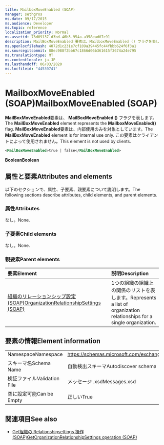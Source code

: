```yaml
---
title: MailboxMoveEnabled (SOAP)
manager: sethgros
ms.date: 09/17/2015
ms.audience: Developer
ms.topic: reference
localization_priority: Normal
ms.assetid: 73d09137-d3bd-46b3-954a-a358ead07c91
description: MailBoxMoveEnabled 要素は、MailboxMoveEnabled () フラグを表します。 MailBoxMoveEnabled 要素は、内部使用のみを対象としています。 この要素はクライアントによって使用されません。
ms.openlocfilehash: 4072d1c231e7cf109a39445fc44fbbb624f6f3a1
ms.sourcegitcommit: 88ec988f2bb67c1866d06b361615f3674a24e795
ms.translationtype: MT
ms.contentlocale: ja-JP
ms.lasthandoff: 06/03/2020
ms.locfileid: "44530741"
---
```

# <a name="mailboxmoveenabled-soap"></a><span data-ttu-id="18234-105">MailboxMoveEnabled (SOAP)</span><span class="sxs-lookup"><span data-stu-id="18234-105">MailboxMoveEnabled (SOAP)</span></span>

<span data-ttu-id="18234-106">**MailBoxMoveEnabled**要素は、 **MailBoxMoveEnabled ()** フラグを表します。</span><span class="sxs-lookup"><span data-stu-id="18234-106">The **MailBoxMoveEnabled** element represents the **MailboxMoveEnabled()** flag.</span></span> <span data-ttu-id="18234-107">**MailBoxMoveEnabled**要素は、内部使用のみを対象としています。</span><span class="sxs-lookup"><span data-stu-id="18234-107">The **MailBoxMoveEnabled** element is for internal use only.</span></span> <span data-ttu-id="18234-108">この要素はクライアントによって使用されません。</span><span class="sxs-lookup"><span data-stu-id="18234-108">This element is not used by clients.</span></span> 
  
```XML
<MailBoxMoveEnabled>true | false</MailBoxMoveEnabled>
```

<span data-ttu-id="18234-109">**Boolean**</span><span class="sxs-lookup"><span data-stu-id="18234-109">**Boolean**</span></span>

## <a name="attributes-and-elements"></a><span data-ttu-id="18234-110">属性と要素</span><span class="sxs-lookup"><span data-stu-id="18234-110">Attributes and elements</span></span>

<span data-ttu-id="18234-111">以下のセクションで、属性、子要素、親要素について説明します。</span><span class="sxs-lookup"><span data-stu-id="18234-111">The following sections describe attributes, child elements, and parent elements.</span></span>
  
### <a name="attributes"></a><span data-ttu-id="18234-112">属性</span><span class="sxs-lookup"><span data-stu-id="18234-112">Attributes</span></span>

<span data-ttu-id="18234-113">なし。</span><span class="sxs-lookup"><span data-stu-id="18234-113">None.</span></span>
  
### <a name="child-elements"></a><span data-ttu-id="18234-114">子要素</span><span class="sxs-lookup"><span data-stu-id="18234-114">Child elements</span></span>

<span data-ttu-id="18234-115">なし。</span><span class="sxs-lookup"><span data-stu-id="18234-115">None.</span></span>
  
### <a name="parent-elements"></a><span data-ttu-id="18234-116">親要素</span><span class="sxs-lookup"><span data-stu-id="18234-116">Parent elements</span></span>

|<span data-ttu-id="18234-117">**要素**</span><span class="sxs-lookup"><span data-stu-id="18234-117">**Element**</span></span>|<span data-ttu-id="18234-118">**説明**</span><span class="sxs-lookup"><span data-stu-id="18234-118">**Description**</span></span>|
|:-----|:-----|
|[<span data-ttu-id="18234-119">組織のリレーションシップ設定 (SOAP)</span><span class="sxs-lookup"><span data-stu-id="18234-119">OrganizationRelationshipSettings (SOAP)</span></span>](organizationrelationshipsettings-soap.md) <br/> |<span data-ttu-id="18234-120">1つの組織の組織上の関係のリストを表します。</span><span class="sxs-lookup"><span data-stu-id="18234-120">Represents a list of organization relationships for a single organization.</span></span>  <br/> |
   
## <a name="element-information"></a><span data-ttu-id="18234-121">要素の情報</span><span class="sxs-lookup"><span data-stu-id="18234-121">Element information</span></span>

|||
|:-----|:-----|
|<span data-ttu-id="18234-122">Namespace</span><span class="sxs-lookup"><span data-stu-id="18234-122">Namespace</span></span>  <br/> |https://schemas.microsoft.com/exchange/2010/Autodiscover  <br/> |
|<span data-ttu-id="18234-123">スキーマ名</span><span class="sxs-lookup"><span data-stu-id="18234-123">Schema Name</span></span>  <br/> |<span data-ttu-id="18234-124">自動検出スキーマ</span><span class="sxs-lookup"><span data-stu-id="18234-124">Autodiscover schema</span></span>  <br/> |
|<span data-ttu-id="18234-125">検証ファイル</span><span class="sxs-lookup"><span data-stu-id="18234-125">Validation File</span></span>  <br/> |<span data-ttu-id="18234-126">メッセージ .xsd</span><span class="sxs-lookup"><span data-stu-id="18234-126">Messages.xsd</span></span>  <br/> |
|<span data-ttu-id="18234-127">空に設定可能</span><span class="sxs-lookup"><span data-stu-id="18234-127">Can be Empty</span></span>  <br/> |<span data-ttu-id="18234-128">正しい</span><span class="sxs-lookup"><span data-stu-id="18234-128">True</span></span>  <br/> |
   
## <a name="see-also"></a><span data-ttu-id="18234-129">関連項目</span><span class="sxs-lookup"><span data-stu-id="18234-129">See also</span></span>

- [<span data-ttu-id="18234-130">Get組織の Relationshipsettings 操作 (SOAP)</span><span class="sxs-lookup"><span data-stu-id="18234-130">GetOrganizationRelationshipSettings operation (SOAP)</span></span>](getorganizationrelationshipsettings-operation-soap.md)

